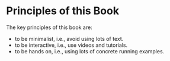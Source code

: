 Principles of this Book
=======================

The key principles of this book are:

* to be minimalist, i.e., avoid using lots of text.
* to be interactive, i.e., use videos and tutorials.
* to be hands on, i.e., using lots of concrete running examples.

